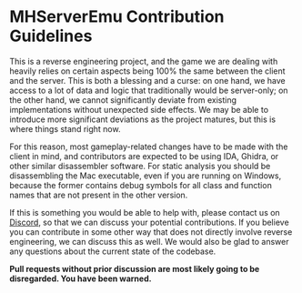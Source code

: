 # MHServerEmu Contribution Guidelines

This is a reverse engineering project, and the game we are dealing with heavily relies on certain aspects being 100% the same between the client and the server. This is both a blessing and a curse: on one hand, we have access to a lot of data and logic that traditionally would be server-only; on the other hand, we cannot significantly deviate from existing implementations without unexpected side effects. We may be able to introduce more significant deviations as the project matures, but this is where things stand right now.

For this reason, most gameplay-related changes have to be made with the client in mind, and contributors are expected to be using IDA, Ghidra, or other similar disassembler software. For static analysis you should be disassembling the Mac executable, even if you are running on Windows, because the former contains debug symbols for all class and function names that are not present in the other version.

If this is something you would be able to help with, please contact us on [Discord](https://discord.gg/hjR8Bj52t3), so that we can discuss your potential contributions. If you believe you can contribute in some other way that does not directly involve reverse engineering, we can discuss this as well. We would also be glad to answer any questions about the current state of the codebase.

**Pull requests without prior discussion are most likely going to be disregarded. You have been warned.**
